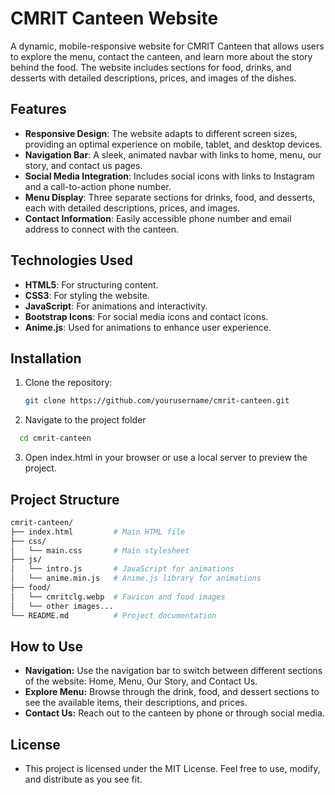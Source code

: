 # CMRIT Canteen Website

A dynamic, mobile-responsive website for CMRIT Canteen that allows users to explore the menu, contact the canteen, and learn more about the story behind the food. The website includes sections for food, drinks, and desserts with detailed descriptions, prices, and images of the dishes.

## Features

- **Responsive Design**: The website adapts to different screen sizes, providing an optimal experience on mobile, tablet, and desktop devices.
- **Navigation Bar**: A sleek, animated navbar with links to home, menu, our story, and contact us pages.
- **Social Media Integration**: Includes social icons with links to Instagram and a call-to-action phone number.
- **Menu Display**: Three separate sections for drinks, food, and desserts, each with detailed descriptions, prices, and images.
- **Contact Information**: Easily accessible phone number and email address to connect with the canteen.

## Technologies Used

- **HTML5**: For structuring content.
- **CSS3**: For styling the website.
- **JavaScript**: For animations and interactivity.
- **Bootstrap Icons**: For social media icons and contact icons.
- **Anime.js**: Used for animations to enhance user experience.

## Installation

1. Clone the repository:
   ```bash
   git clone https://github.com/yourusername/cmrit-canteen.git
   ```
2. Navigate to the project folder
  ```bash
    cd cmrit-canteen
  ```
3. Open index.html in your browser or use a local server to preview the project.

## Project Structure 
```bash
cmrit-canteen/
├── index.html         # Main HTML file
├── css/
│   └── main.css       # Main stylesheet
├── js/
│   └── intro.js       # JavaScript for animations
│   └── anime.min.js   # Anime.js library for animations
├── food/
│   └── cmritclg.webp  # Favicon and food images
│   └── other images...  
└── README.md          # Project documentation

```

## How to Use
- **Navigation:** Use the navigation bar to switch between different sections of the website: Home, Menu, Our Story, and Contact Us.
- **Explore Menu:** Browse through the drink, food, and dessert sections to see the available items, their descriptions, and prices.
- **Contact Us:** Reach out to the canteen by phone or through social media.

## License
- This project is licensed under the MIT License. Feel free to use, modify, and distribute as you see fit.
